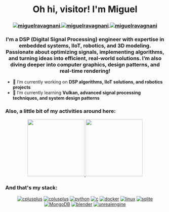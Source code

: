 <h1 align="center">Oh hi, visitor! I'm Miguel</h1>

<h3 align="center">

<a href="mailto:miguel.ravagnani@gmail.com" target="_blank">
<img align="center" src="https://img.shields.io/badge/miguel.ravagnani@gmail.com-A10088?style=for-the-badge&logo=gmail&logoColor=A10088&labelColor=ffffff" alt="miguelravagnani" />
</a>

<a href="https://www.linkedin.com/in/miguelravagnani/" target="_blank">
<img align="center" src="https://img.shields.io/badge/-LinkedIn-A10088?style=for-the-badge&logo=LinkedIn&logoColor=A10088&labelColor=ffffff" alt="miguelravagnani" />
</a>

<a href="https://www.artstation.com/miguelravagnani" target="_blank">
<img align="center" src="https://img.shields.io/badge/-Artstation-A10088?style=for-the-badge&logo=Artstation&logoColor=A10088&labelColor=ffffff" alt="miguelravagnani" />
</a>

</h3>

<h3 align="center">I'm a DSP (Digital Signal Processing) engineer with expertise in embedded systems, IIoT, robotics, and 3D modeling. Passionate about optimizing signals, implementing algorithms, and turning ideas into efficient, real-world solutions. I’m also diving deeper into computer graphics, design patterns, and real-time rendering!</h3>

- 🔭 I’m currently working on **DSP algorithms, IIoT solutions, and robotics projects**
- 🌱 I’m currently learning **Vulkan, advanced signal processing techniques, and system design patterns**

<h3 align="left">Also, a little bit of my activities around here:</h3>

<p align="center">
<a href="https://github.com/MiguelRavagnani">
<img height="180em" src="https://github-readme-stats.vercel.app/api?username=MiguelRavagnani&theme=synthwave&show_icons=true" />
<img height="180em" src="https://github-readme-stats.vercel.app/api/top-langs/?username=MiguelRavagnani&theme=synthwave&langs_count=6&layout=compact" />
</a>
</p>

<h3 align="left">And that's my stack:</h3>
<p align="center">
<a href="https://www.rust-lang.org/"><img src="https://img.shields.io/badge/Rust-A10088.svg?style=for-the-badge&logo=rust&logoColor=A10088&labelColor=ffffff" alt="cplusplus"></a>
<a href="https://www.cplusplus.com/"><img src="https://img.shields.io/badge/C++-A10088.svg?style=for-the-badge&logo=cplusplus&logoColor=A10088&labelColor=ffffff" alt="cplusplus"></a>
<a href="https://www.python.org/"><img src="https://img.shields.io/badge/python-A10088.svg?style=for-the-badge&logo=python&logoColor=A10088&labelColor=ffffff" alt="python"></a>
<a href="https://www.cprogramming.com/"><img src="https://img.shields.io/badge/Ansi C-A10088.svg?style=for-the-badge&logo=c&logoColor=A10088&labelColor=ffffff" alt="c"></a>
<a href="https://www.docker.com/"><img src="https://img.shields.io/badge/docker-A10088.svg?style=for-the-badge&logo=docker&logoColor=A10088&labelColor=ffffff" alt="docker"></a>
<a href="https://www.linux.org/"><img src="https://img.shields.io/badge/linux-A10088?style=for-the-badge&logo=linux&logoColor=A10088&labelColor=ffffff" alt="linux"></a>
<a href="https://sqlite.org/index.html"><img src="https://img.shields.io/badge/sqlite-A10088?style=for-the-badge&logo=sqlite&logoColor=A10088&labelColor=ffffff" alt="sqlite"></a>
<a href="https://www.mongodb.com"><img src="https://img.shields.io/badge/Mongo_DB-A10088?style=for-the-badge&logo=MongoDB&logoColor=A10088&labelColor=ffffff" alt="MongoDB"></a>
<a href="https://www.blender.org/"><img src="https://img.shields.io/badge/blender-A10088.svg?style=for-the-badge&logo=blender&logoColor=A10088&labelColor=ffffff" alt="blender"></a>
<a href="https://www.unrealengine.com/en-US/"><img src="https://img.shields.io/badge/unreal_engine-A10088?style=for-the-badge&logo=unrealengine&logoColor=A10088&labelColor=ffffff" alt="unrealengine"></a>
</p>
